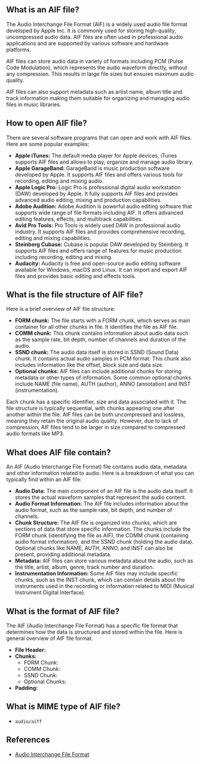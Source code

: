 ## What is an AIF file?

The Audio Interchange File Format (AIF) is a widely used audio file format developed by Apple Inc. It is commonly used for storing high-quality, uncompressed audio data. AIF files are often used in professional audio applications and are supported by various software and hardware platforms.

AIF files can store audio data in variety of formats including PCM (Pulse Code Modulation), which represents the audio waveform directly, without any compression. This results in large file sizes but ensures maximum audio quality.

AIF files can also support metadata such as artist name, album title and track information making them suitable for organizing and managing audio files in music libraries.

## How to open AIF file?

There are several software programs that can open and work with AIF files. Here are some popular examples:

- **Apple iTunes:** The default media player for Apple devices, iTunes supports AIF files and allows to play, organize and manage audio library.
- **Apple GarageBand:** GarageBand is music production software developed by Apple. It supports AIF files and offers various tools for recording, editing and mixing audio.
- **Apple Logic Pro:** Logic Pro is professional digital audio workstation (DAW) developed by Apple. It fully supports AIF files and provides advanced audio editing, mixing and production capabilities.
- **Adobe Audition:** Adobe Audition is powerful audio editing software that supports wide range of file formats including AIF. It offers advanced editing features, effects, and multitrack capabilities.
- **Avid Pro Tools:** Pro Tools is widely used DAW in professional audio industry. It supports AIF files and provides comprehensive recording, editing and mixing capabilities.
- **Steinberg Cubase:** Cubase is popular DAW developed by Steinberg. It supports AIF files and offers range of features for music production including recording, editing and mixing.
- **Audacity:** Audacity is free and open-source audio editing software available for Windows, macOS and Linux. It can import and export AIF files and provides basic editing and effects tools.

## What is the file structure of AIF file?

Here is a brief overview of AIF file structure:

- **FORM chunk:** The file starts with a FORM chunk, which serves as main container for all other chunks in file. It identifies the file as AIF file.
- **COMM chunk:** This chunk contains information about audio data such as the sample rate, bit depth, number of channels and duration of the audio.
- **SSND chunk:** The audio data itself is stored in SSND (Sound Data) chunk. It contains actual audio samples in PCM format. This chunk also includes information like the offset, block size and data size.
- **Optional chunks:** AIF files can include additional chunks for storing metadata or other types of information. Some common optional chunks include NAME (file name), AUTH (author), ANNO (annotation) and INST (instrumentation).

Each chunk has a specific identifier, size and data associated with it. The file structure is typically sequential, with chunks appearing one after another within the file. AIF files can be both uncompressed and lossless, meaning they retain the original audio quality. However, due to lack of compression, AIF files tend to be larger in size compared to compressed audio formats like MP3.

## What does AIF file contain?

An AIF (Audio Interchange File Format) file contains audio data, metadata and other information related to audio. Here is a breakdown of what you can typically find within an AIF file:

- **Audio Data:** The main component of an AIF file is the audio data itself. It stores the actual waveform samples that represent the audio content. 
- **Audio Format Information:** The AIF file includes information about the audio format, such as the sample rate, bit depth, and number of channels. 
- **Chunk Structure:** The AIF file is organized into chunks, which are sections of data that store specific information. The chunks include the FORM chunk (identifying the file as AIF), the COMM chunk (containing audio format information), and the SSND chunk (holding the audio data). Optional chunks like NAME, AUTH, ANNO, and INST can also be present, providing additional metadata.
- **Metadata:** AIF files can store various metadata about the audio, such as the title, artist, album, genre, track number and duration. 
- **Instrumentation Information:** Some AIF files may include specific chunks, such as the INST chunk, which can contain details about the instruments used in the recording or information related to MIDI (Musical Instrument Digital Interface).

## What is the format of AIF file?

The AIF (Audio Interchange File Format) has a specific file format that determines how the data is structured and stored within the file. Here is general overview of AIF file format.

- **File Header:**
- **Chunks:**
  - FORM Chunk:
  - COMM Chunk:
  - SSND Chunk:
  - Optional Chunks:
- **Padding:**

## What is MIME type of AIF file?

- `audio/aiff`

## References
* [Audio Interchange File Format](https://en.wikipedia.org/wiki/Audio_Interchange_File_Format)
